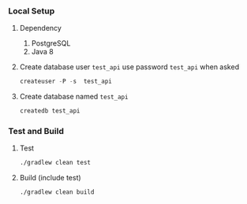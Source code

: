 ### Local Setup
1. Dependency
   1. PostgreSQL
   2. Java 8

2. Create database user `test_api` use password `test_api` when asked
    ```sql
    createuser -P -s  test_api
    ```
    
3. Create database named `test_api`
    ```sql
    createdb test_api
    ```

### Test and Build
1. Test
    ```cmd
    ./gradlew clean test
    ```

2. Build (include test)
    ```cmd
    ./gradlew clean build
    ```